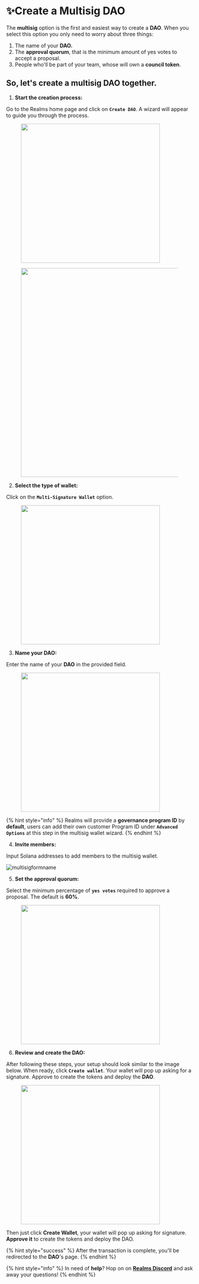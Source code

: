 # ✨Create a Multisig DAO

The **multisig** option is the first and easiest way to create a **DAO**. When you select this option you only need to worry about three things:

1. The name of your **DAO.**
2. The **approval quorum**, that is the minimum amount of yes votes to accept a proposal.
3. People who'll be part of your team, whose will own a **council token**.

## So, let's create a multisig DAO together.

1. **Start the creation process:**

Go to the Realms home page and click on **`Create DAO`**. A wizard will appear to guide you through the process​.

<figure><img src="https://paragraph.xyz/_next/image?url=https%3A%2F%2Fstorage.googleapis.com%2Fpapyrus_images%2F6ebe5741af6cf3fd3304cba7d06d93e7.png&#x26;w=1080&#x26;q=75" alt="" width="375"><figcaption></figcaption></figure>

<figure><img src="https://paragraph.xyz/_next/image?url=https%3A%2F%2Fstorage.googleapis.com%2Fpapyrus_images%2F85b7f1f92e5735dbebc888f34b856cb7.png&#x26;w=1080&#x26;q=75" alt="" width="563"><figcaption></figcaption></figure>

2. **Select the type of wallet:**

Click on the **`Multi-Signature Wallet`** option​.

<figure><img src="https://paragraph.xyz/_next/image?url=https%3A%2F%2Fstorage.googleapis.com%2Fpapyrus_images%2Fe7e4878493e8bf5933c45975a47c17bb.png&#x26;w=1080&#x26;q=75" alt="" width="375"><figcaption></figcaption></figure>

3. **Name your DAO:**&#x20;

Enter the name of your **DAO** in the provided field​.

<figure><img src="https://paragraph.xyz/_next/image?url=https%3A%2F%2Fstorage.googleapis.com%2Fpapyrus_images%2F313330bfe670cc3f782b9c9b475110ec.png&#x26;w=1080&#x26;q=75" alt="" width="375"><figcaption></figcaption></figure>

{% hint style="info" %}
Realms will provide a **governance program ID** by **default**, users can add their own customer Program ID under **`Advanced Options`** at this step in the multisig wallet wizard.
{% endhint %}

4. **Invite members:**&#x20;

Input Solana addresses to add members to the multisig wallet​.

![multisigformname](https://user-images.githubusercontent.com/22420711/178865759-52d5b47e-1370-4008-972b-4f5d6aa888c6.png)

5. **Set the approval quorum:**&#x20;

Select the minimum percentage of **`yes votes`** required to approve a proposal. The default is **60%**.

<figure><img src="https://paragraph.xyz/_next/image?url=https%3A%2F%2Fstorage.googleapis.com%2Fpapyrus_images%2F4112636d072992951dd126f00e5847ce.png&#x26;w=1080&#x26;q=75" alt="" width="375"><figcaption></figcaption></figure>

6. **Review and create the DAO:**&#x20;

After following these steps, your setup should look similar to the image below. When ready, click **`Create wallet`**. Your wallet will pop up asking for a signature. Approve to create the tokens and deploy the **DAO**​.

<figure><img src="https://paragraph.xyz/_next/image?url=https%3A%2F%2Fstorage.googleapis.com%2Fpapyrus_images%2Fe120eb0074c5d5040b9a09c90288a1d2.png&#x26;w=1080&#x26;q=75" alt="" width="375"><figcaption></figcaption></figure>

Then just click **Create Wallet**, your wallet will pop up asking for signature. **Approve it** to create the tokens and deploy the DAO.

{% hint style="success" %}
After the transaction is complete, you'll be redirected to the **DAO**'s page.
{% endhint %}

{% hint style="info" %}
In need of **help**? Hop on on [**Realms Discord**](https://discord.com/invite/VsPbrK2hJk) and ask away your questions!
{% endhint %}
